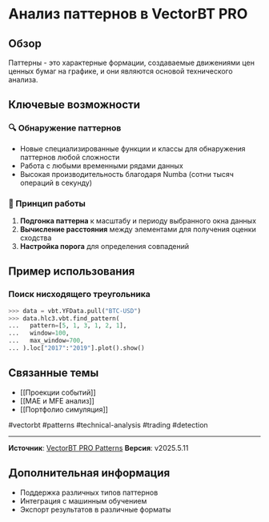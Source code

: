 # Анализ паттернов в VectorBT PRO

## Обзор
Паттерны - это характерные формации, создаваемые движениями цен ценных бумаг на графике, и они являются основой технического анализа.

## Ключевые возможности

### 🔍 Обнаружение паттернов
- Новые специализированные функции и классы для обнаружения паттернов любой сложности
- Работа с любыми временными рядами данных
- Высокая производительность благодаря Numba (сотни тысяч операций в секунду)

### 📐 Принцип работы
1. **Подгонка паттерна** к масштабу и периоду выбранного окна данных
2. **Вычисление расстояния** между элементами для получения оценки сходства
3. **Настройка порога** для определения совпадений

## Пример использования

### Поиск нисходящего треугольника
```python
>>> data = vbt.YFData.pull("BTC-USD")
>>> data.hlc3.vbt.find_pattern(
...   pattern=[5, 1, 3, 1, 2, 1],
...   window=100,
...   max_window=700,
... ).loc["2017":"2019"].plot().show()
```

## Связанные темы
- [[Проекции событий]]
- [[MAE и MFE анализ]]
- [[Портфолио симуляция]]

#vectorbt #patterns #technical-analysis #trading #detection

---
**Источник**: [VectorBT PRO Patterns](https://vectorbt.pro/pvt_7bb7e815/features/analysis/#patterns)
**Версия**: v2025.5.11


## Дополнительная информация
- Поддержка различных типов паттернов
- Интеграция с машинным обучением
- Экспорт результатов в различные форматы